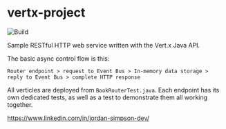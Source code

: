 # vertx-project
![Build](https://github.com/j0rdanit0/vertx-project/actions/workflows/build.yml/badge.svg)

Sample RESTful HTTP web service written with the Vert.x Java API.

The basic async control flow is this:

```Router endpoint > request to Event Bus > In-memory data storage > reply to Event Bus > complete HTTP response```

All verticles are deployed from `BookRouterTest.java`. Each endpoint has its own dedicated tests, as well as a test to demonstrate them all working together.

https://www.linkedin.com/in/jordan-simpson-dev/
